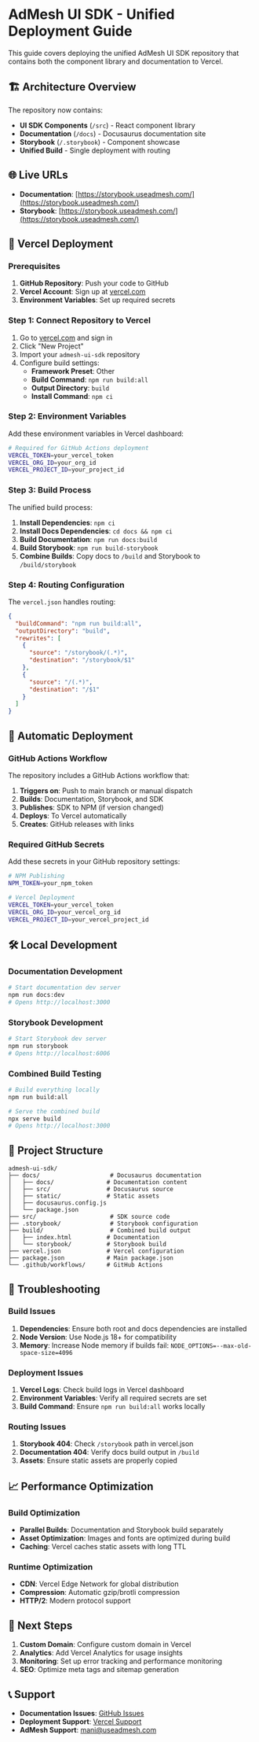 # AdMesh UI SDK - Unified Deployment Guide

This guide covers deploying the unified AdMesh UI SDK repository that contains both the component library and documentation to Vercel.

## 🏗️ Architecture Overview

The repository now contains:
- **UI SDK Components** (`/src`) - React component library
- **Documentation** (`/docs`) - Docusaurus documentation site
- **Storybook** (`/.storybook`) - Component showcase
- **Unified Build** - Single deployment with routing

## 🌐 Live URLs

- **Documentation**: [https://storybook.useadmesh.com/](https://storybook.useadmesh.com/)
- **Storybook**: [https://storybook.useadmesh.com/](https://storybook.useadmesh.com/)

## 🚀 Vercel Deployment

### Prerequisites

1. **GitHub Repository**: Push your code to GitHub
2. **Vercel Account**: Sign up at [vercel.com](https://vercel.com)
3. **Environment Variables**: Set up required secrets

### Step 1: Connect Repository to Vercel

1. Go to [vercel.com](https://vercel.com) and sign in
2. Click "New Project"
3. Import your `admesh-ui-sdk` repository
4. Configure build settings:
   - **Framework Preset**: Other
   - **Build Command**: `npm run build:all`
   - **Output Directory**: `build`
   - **Install Command**: `npm ci`

### Step 2: Environment Variables

Add these environment variables in Vercel dashboard:

```bash
# Required for GitHub Actions deployment
VERCEL_TOKEN=your_vercel_token
VERCEL_ORG_ID=your_org_id
VERCEL_PROJECT_ID=your_project_id
```

### Step 3: Build Process

The unified build process:

1. **Install Dependencies**: `npm ci`
2. **Install Docs Dependencies**: `cd docs && npm ci`
3. **Build Documentation**: `npm run docs:build`
4. **Build Storybook**: `npm run build-storybook`
5. **Combine Builds**: Copy docs to `/build` and Storybook to `/build/storybook`

### Step 4: Routing Configuration

The `vercel.json` handles routing:

```json
{
  "buildCommand": "npm run build:all",
  "outputDirectory": "build",
  "rewrites": [
    {
      "source": "/storybook/(.*)",
      "destination": "/storybook/$1"
    },
    {
      "source": "/(.*)",
      "destination": "/$1"
    }
  ]
}
```

## 🔄 Automatic Deployment

### GitHub Actions Workflow

The repository includes a GitHub Actions workflow that:

1. **Triggers on**: Push to main branch or manual dispatch
2. **Builds**: Documentation, Storybook, and SDK
3. **Publishes**: SDK to NPM (if version changed)
4. **Deploys**: To Vercel automatically
5. **Creates**: GitHub releases with links

### Required GitHub Secrets

Add these secrets in your GitHub repository settings:

```bash
# NPM Publishing
NPM_TOKEN=your_npm_token

# Vercel Deployment
VERCEL_TOKEN=your_vercel_token
VERCEL_ORG_ID=your_vercel_org_id
VERCEL_PROJECT_ID=your_vercel_project_id
```

## 🛠️ Local Development

### Documentation Development

```bash
# Start documentation dev server
npm run docs:dev
# Opens http://localhost:3000
```

### Storybook Development

```bash
# Start Storybook dev server
npm run storybook
# Opens http://localhost:6006
```

### Combined Build Testing

```bash
# Build everything locally
npm run build:all

# Serve the combined build
npx serve build
# Opens http://localhost:3000
```

## 📁 Project Structure

```
admesh-ui-sdk/
├── docs/                    # Docusaurus documentation
│   ├── docs/               # Documentation content
│   ├── src/                # Docusaurus source
│   ├── static/             # Static assets
│   ├── docusaurus.config.js
│   └── package.json
├── src/                     # SDK source code
├── .storybook/              # Storybook configuration
├── build/                   # Combined build output
│   ├── index.html          # Documentation
│   └── storybook/          # Storybook build
├── vercel.json             # Vercel configuration
├── package.json            # Main package.json
└── .github/workflows/      # GitHub Actions
```

## 🔧 Troubleshooting

### Build Issues

1. **Dependencies**: Ensure both root and docs dependencies are installed
2. **Node Version**: Use Node.js 18+ for compatibility
3. **Memory**: Increase Node memory if builds fail: `NODE_OPTIONS=--max-old-space-size=4096`

### Deployment Issues

1. **Vercel Logs**: Check build logs in Vercel dashboard
2. **Environment Variables**: Verify all required secrets are set
3. **Build Command**: Ensure `npm run build:all` works locally

### Routing Issues

1. **Storybook 404**: Check `/storybook` path in vercel.json
2. **Documentation 404**: Verify docs build output in `/build`
3. **Assets**: Ensure static assets are properly copied

## 📈 Performance Optimization

### Build Optimization

- **Parallel Builds**: Documentation and Storybook build separately
- **Asset Optimization**: Images and fonts are optimized during build
- **Caching**: Vercel caches static assets with long TTL

### Runtime Optimization

- **CDN**: Vercel Edge Network for global distribution
- **Compression**: Automatic gzip/brotli compression
- **HTTP/2**: Modern protocol support

## 🎯 Next Steps

1. **Custom Domain**: Configure custom domain in Vercel
2. **Analytics**: Add Vercel Analytics for usage insights
3. **Monitoring**: Set up error tracking and performance monitoring
4. **SEO**: Optimize meta tags and sitemap generation

## 📞 Support

- **Documentation Issues**: [GitHub Issues](https://github.com/GouniManikumar12/admesh-ui-sdk/issues)
- **Deployment Support**: [Vercel Support](https://vercel.com/support)
- **AdMesh Support**: [mani@useadmesh.com](mailto:mani@useadmesh.com)
